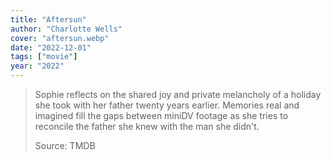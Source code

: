 ```yaml
---
title: "Aftersun"
author: "Charlotte Wells"
cover: "aftersun.webp"
date: "2022-12-01"
tags: ["movie"]
year: "2022"
---
```


> Sophie reflects on the shared joy and private melancholy of a holiday she took with her father twenty years earlier. Memories real and imagined fill the gaps between miniDV footage as she tries to reconcile the father she knew with the man she didn't.
>
> Source: TMDB
